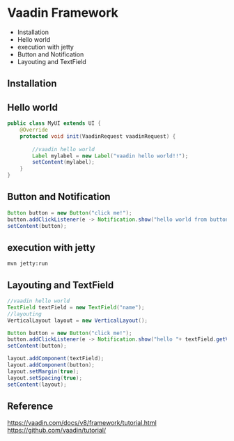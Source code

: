 # Vaadin Framework
* Installation
* Hello world
* execution with jetty
* Button and Notification
* Layouting and TextField

## Installation 
## Hello world 
```java
public class MyUI extends UI {
	@Override
    protected void init(VaadinRequest vaadinRequest) {
        
    	//vaadin hello world
    	Label mylabel = new Label("vaadin hello world!!");
    	setContent(mylabel);
	}
}
```

## Button and Notification 
```java
Button button = new Button("click me!");
button.addClickListener(e -> Notification.show("hello world from button"));
setContent(button);
```

## execution with jetty
	mvn jetty:run

## Layouting and TextField
```java
//vaadin hello world
TextField textField = new TextField("name");
//layouting
VerticalLayout layout = new VerticalLayout();

Button button = new Button("click me!");
button.addClickListener(e -> Notification.show("hello "+ textField.getValue()));
setContent(button);

layout.addComponent(textField);
layout.addComponent(button);
layout.setMargin(true);
layout.setSpacing(true);
setContent(layout);
```

## Reference 
https://vaadin.com/docs/v8/framework/tutorial.html
https://github.com/vaadin/tutorial/